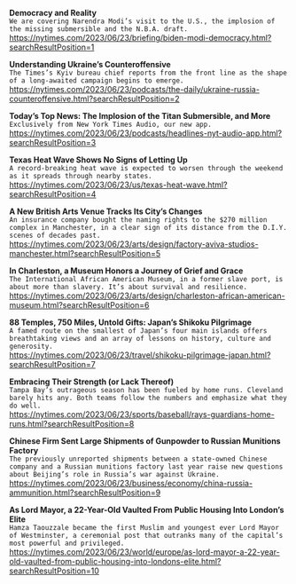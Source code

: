 **Democracy and Reality**\
`We are covering Narendra Modi’s visit to the U.S., the implosion of the missing submersible and the N.B.A. draft.`\
https://nytimes.com/2023/06/23/briefing/biden-modi-democracy.html?searchResultPosition=1

**Understanding Ukraine’s Counteroffensive**\
`The Times’s Kyiv bureau chief reports from the front line as the shape of a long-awaited campaign begins to emerge.`\
https://nytimes.com/2023/06/23/podcasts/the-daily/ukraine-russia-counteroffensive.html?searchResultPosition=2

**Today’s Top News: The Implosion of the Titan Submersible, and More**\
`Exclusively from New York Times Audio, our new app.`\
https://nytimes.com/2023/06/23/podcasts/headlines-nyt-audio-app.html?searchResultPosition=3

**Texas Heat Wave Shows No Signs of Letting Up**\
`A record-breaking heat wave is expected to worsen through the weekend as it spreads through nearby states.`\
https://nytimes.com/2023/06/23/us/texas-heat-wave.html?searchResultPosition=4

**A New British Arts Venue Tracks Its City’s Changes**\
`An insurance company bought the naming rights to the $270 million complex in Manchester, in a clear sign of its distance from the D.I.Y. scenes of decades past.`\
https://nytimes.com/2023/06/23/arts/design/factory-aviva-studios-manchester.html?searchResultPosition=5

**In Charleston, a Museum Honors a Journey of Grief and Grace**\
`The International African American Museum, in a former slave port, is about more than slavery. It’s about survival and resilience.`\
https://nytimes.com/2023/06/23/arts/design/charleston-african-american-museum.html?searchResultPosition=6

**88 Temples, 750 Miles, Untold Gifts: Japan’s Shikoku Pilgrimage**\
`A famed route on the smallest of Japan’s four main islands offers breathtaking views and an array of lessons on history, culture and generosity.`\
https://nytimes.com/2023/06/23/travel/shikoku-pilgrimage-japan.html?searchResultPosition=7

**Embracing Their Strength (or Lack Thereof)**\
`Tampa Bay’s outrageous season has been fueled by home runs. Cleveland barely hits any. Both teams follow the numbers and emphasize what they do well.`\
https://nytimes.com/2023/06/23/sports/baseball/rays-guardians-home-runs.html?searchResultPosition=8

**Chinese Firm Sent Large Shipments of Gunpowder to Russian Munitions Factory**\
`The previously unreported shipments between a state-owned Chinese company and a Russian munitions factory last year raise new questions about Beijing’s role in Russia’s war against Ukraine.`\
https://nytimes.com/2023/06/23/business/economy/china-russia-ammunition.html?searchResultPosition=9

**As Lord Mayor, a 22-Year-Old Vaulted From Public Housing Into London’s Elite**\
`Hamza Taouzzale became the first Muslim and youngest ever Lord Mayor of Westminster, a ceremonial post that outranks many of the capital’s most powerful and privileged.`\
https://nytimes.com/2023/06/23/world/europe/as-lord-mayor-a-22-year-old-vaulted-from-public-housing-into-londons-elite.html?searchResultPosition=10

